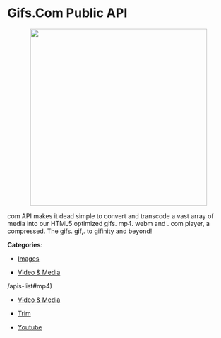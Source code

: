 # Gifs.Com Public API
<p align="center">
    <img width="400" src="https://raw.githubusercontent.com/apis-list/apis-list/apis/gifs-com-public-api/logo_256x256.png" />
</p>

com API makes it dead simple to convert and transcode a vast array of media into our HTML5 optimized gifs. mp4. webm and . com player, a compressed. The gifs. gif,. to gifinity and beyond!



**Categories**:

- [Images](https://github.com/apis-list/apis-list#images)

- [Video & Media](https://github.com/apis-list/apis-list#video-and-media)



/apis-list#mp4)

- [Video & Media](https://github/apis-list/apis-list#video-and-media)

- [Trim](https://github/apis-list/apis-list#trim)

- [Youtube](https://github/apis-list/apis-list#youtube)



